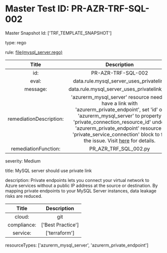 



# Master Test ID: PR-AZR-TRF-SQL-002


Master Snapshot Id: ['TRF_TEMPLATE_SNAPSHOT']

type: rego

rule: [file(mysql_server.rego)]  
  
  
  
  

|Title|Description|
| :---: | :---: |
|id: |PR-AZR-TRF-SQL-002|
|eval: |data.rule.mysql_server_uses_privatelink|
|message: |data.rule.mysql_server_uses_privatelink_err|
|remediationDescription: |'azurerm_mysql_server' resource need to have a link with 'azurerm_private_endpoint', set 'id' of 'azurerm_mysql_server' to property 'private_connection_resource_id' under 'azurerm_private_endpoint' resources 'private_service_connection' block to fix the issue. Visit <a href='https://registry.terraform.io/providers/hashicorp/azurerm/latest/docs/resources/private_endpoint#private_connection_resource_id' target='_blank'>here</a> for details.|
|remediationFunction: |PR_AZR_TRF_SQL_002.py|


severity: Medium

title: MySQL server should use private link

description: Private endpoints lets you connect your virtual network to Azure services without a public IP address at the source or destination. By mapping private endpoints to your MySQL Server instances, data leakage risks are reduced.  
  
  

|Title|Description|
| :---: | :---: |
|cloud: |git|
|compliance: |['Best Practice']|
|service: |['terraform']|


resourceTypes: ['azurerm_mysql_server', 'azurerm_private_endpoint']


[file(mysql_server.rego)]: https://github.com/prancer-io/prancer-compliance-test/tree/master/azure/terraform/mysql_server.rego
